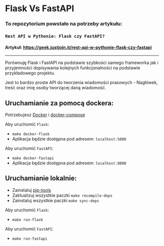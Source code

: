 # Flask Vs FastAPI

### To repozytorium powstało na potrzeby artykułu: 
### `Rest API w Pythonie: Flask czy FastAPI?`

#### Artykuł: https://geek.justjoin.it/rest-api-w-pythonie-flask-czy-fastapi

---

Porównuję Flask i FastAPI na podstawie szybkości samego frameworka jak i przyjemności dopisywania kolejnych funkcjonalności na podstawie przykładowego projektu.

Jest to bardzo proste API do tworzenia wiadomości prasowych - Nagłówek, treść oraz imię osoby tworzącej daną wiadomość.

## Uruchamianie za pomocą dockera:
Potrzebujesz [Docker](https://docs.docker.com/get-docker/) i [docker-compose](https://docs.docker.com/compose/install/)

Aby uruchomić `Flask`:
 - `make docker-flask`
 - Aplikacja będzie dostępna pod adresem: `localhost:5000`

Aby uruchomić `FastAPI`:
 - `make docker-fastapi`
 - Aplikacja będzie dostępna pod adresem: `localhost:8000`

## Uruchamianie lokalnie:
- Zainstaluj [pip-tools](https://github.com/jazzband/pip-tools)
- Zaktualizuj wszystkie paczki `make recompile-deps`
- Zainstaluj wszystkie paczki `make sync-deps`

Aby uruchomić `Flask`:
- `make run-flask`

Aby uruchomić `FastAPI`:
- `make run-fastapi`
